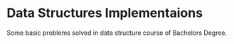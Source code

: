 # Data Structures Implementaions
Some basic problems solved in data structure course of Bachelors Degree.
